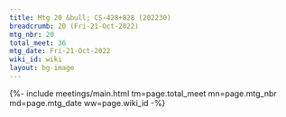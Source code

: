 ```yaml
---
title: Mtg 20 &bull; CS-428+828 (202230)
breadcrumb: 20 (Fri-21-Oct-2022)
mtg_nbr: 20
total_meet: 36
mtg_date: Fri-21-Oct-2022
wiki_id: wiki
layout: bg-image
---
```


{%- include meetings/main.html
    tm=page.total_meet
    mn=page.mtg_nbr
    md=page.mtg_date
    ww=page.wiki_id
-%}
